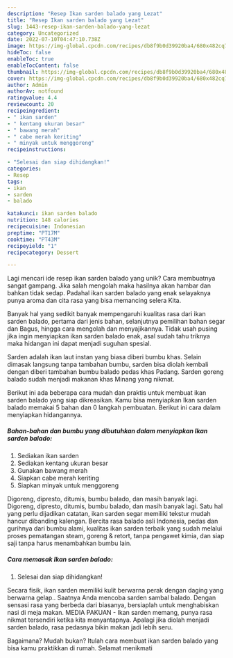 ```yaml
---
description: "Resep Ikan sarden balado yang Lezat"
title: "Resep Ikan sarden balado yang Lezat"
slug: 1443-resep-ikan-sarden-balado-yang-lezat
category: Uncategorized
date: 2022-07-10T04:47:10.738Z
image: https://img-global.cpcdn.com/recipes/db8f9b0d39920ba4/680x482cq70/ikan-sarden-balado-foto-resep-utama.jpg
hideToc: false
enableToc: true
enableTocContent: false
thumbnail: https://img-global.cpcdn.com/recipes/db8f9b0d39920ba4/680x482cq70/ikan-sarden-balado-foto-resep-utama.jpg
cover: https://img-global.cpcdn.com/recipes/db8f9b0d39920ba4/680x482cq70/ikan-sarden-balado-foto-resep-utama.jpg
author: Admin
authorAv: notfound
ratingvalue: 4.4
reviewcount: 20
recipeingredient:
- " ikan sarden"
- " kentang ukuran besar"
- " bawang merah"
- " cabe merah keriting"
- " minyak untuk menggoreng"
recipeinstructions:

- "Selesai dan siap dihidangkan!"
categories:
- Resep
tags:
- ikan
- sarden
- balado

katakunci: ikan sarden balado 
nutrition: 148 calories
recipecuisine: Indonesian
preptime: "PT17M"
cooktime: "PT43M"
recipeyield: "1"
recipecategory: Dessert

---
```





Lagi mencari ide resep ikan sarden balado yang unik? Cara membuatnya sangat gampang. Jika salah mengolah maka hasilnya akan hambar dan bahkan tidak sedap. Padahal ikan sarden balado yang enak selayaknya punya aroma dan cita rasa yang bisa memancing selera Kita.





Banyak hal yang sedikit banyak mempengaruhi kualitas rasa dari ikan sarden balado, pertama dari jenis bahan, selanjutnya pemilihan bahan segar dan Bagus, hingga cara mengolah dan menyajikannya. Tidak usah pusing jika ingin menyiapkan ikan sarden balado enak,      asal sudah tahu triknya maka hidangan ini dapat menjadi suguhan spesial.














Sarden adalah ikan laut instan yang biasa diberi bumbu khas. Selain dimasak langsung tanpa tambahan bumbu, sarden bisa diolah kembali dengan diberi tambahan bumbu balado pedas khas Padang. Sarden goreng balado sudah menjadi makanan khas Minang yang nikmat.






Berikut ini ada beberapa cara mudah dan praktis untuk membuat ikan sarden balado yang siap dikreasikan. Kamu bisa menyiapkan Ikan sarden balado memakai 5 bahan dan 0 langkah pembuatan. Berikut ini cara dalam menyiapkan hidangannya.

<!--inarticleads1-->

##### Bahan-bahan dan bumbu yang dibutuhkan dalam menyiapkan Ikan sarden balado:

1. Sediakan  ikan sarden
1. Sediakan  kentang ukuran besar
1. Gunakan  bawang merah
1. Siapkan  cabe merah keriting
1. Siapkan  minyak untuk menggoreng


Digoreng, dipresto, ditumis, bumbu balado, dan masih banyak lagi. Digoreng, dipresto, ditumis, bumbu balado, dan masih banyak lagi. Satu hal yang perlu dijadikan catatan, ikan sarden segar memiliki tekstur mudah hancur dibanding kalengan. Bercita rasa balado asli Indonesia, pedas dan gurihnya dari bumbu alami, kualitas ikan sarden terbaik yang sudah melalui proses pematangan steam, goreng &amp; retort, tanpa pengawet kimia, dan siap saji tanpa harus menambahkan bumbu lain. 

<!--inarticleads2-->

##### Cara memasak Ikan sarden balado:


1. Selesai dan siap dihidangkan!

Secara fisik, ikan sarden memiliki kulit berwarna perak dengan daging yang berwarna gelap.. Saatnya Anda mencoba sarden sambal balado. Dengan sensasi rasa yang berbeda dari biasanya, bersiaplah untuk menghabiskan nasi di meja makan. MEDIA PAKUAN - Ikan sarden memang, punya rasa nikmat tersendiri ketika kita menyantapnya. Apalagi jika diolah menjadi sarden balado, rasa pedasnya bikin makan jadi lebih seru. 

Bagaimana? Mudah bukan? Itulah cara membuat ikan sarden balado yang bisa kamu praktikkan di rumah. Selamat menikmati
